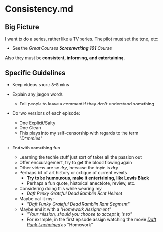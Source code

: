 
# Consistency.md

## Big Picture

I want to do a series, rather like a TV series.  The pilot must set the tone, etc:

-  See the *Great Courses **Screenwriting 101** Course*

Also they must be **consistent, informing, and entertaining.**

## Specific Guidelines

- Keep videos short: 3-5 mins

- Explain any jargon words
  - Tell people to leave a comment if they don't understand something

- Do two versions of each episode:
  - One Explicit/Salty
  - One Clean
  - This plays into my self-censorship with regards to the term *"D\*mmies"* 

- End with something fun
  - Learning the techie stuff just sort of takes all the passion out
  - Offer encouragement, try to get the blood flowing again
  - Other videos are so *dry*, because the topic is *dry*
  - Perhaps bit of art history or critique of current events
    - **Try to be humourous, make it entertaining, like Lewis Black**
    - Perhaps a fun quote, historical anectdote, review, etc.
  - Considering doing this while wearing my:
    - *Daft Punky Grateful Dead Ramblin Rant Helmet*
  - Maybe call it my:
    - *"Daft Punky Grateful Dead Ramblin Rant Segment"*
  - Maybe end it with a *"Homework Assignment"*
    - *"Your mission, should you choose to accept it, is to"*
    - For example, in the first episode assign watching the movie
[*Daft Punk Unchained*](https://www.imdb.com/title/tt3833822) as "Homework"

